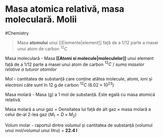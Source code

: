 # Masa atomica relativă, masa moleculară. Molii
#Chemistry 

> Masa **atomului** unui [[Elemente|element]] față de a 1/12 parte a masei unui atom de carbon ${^{12}C}$

Masa moleculară - Masa **[[Atomi si molecule|moleculelor]]** unui element față de a 1/12 parte a masei unui atom de carbon ${^{12}C}$ / *suma maselor relative a tuturor atomilor*

Mol - cantitatea de substanță care conține atâtea molecule, atomi, ioni și electroni câte sunt în 12 g de carbon ${^{12}C}$  (${6.02 \times 10^{23}}$)

Masa molară - Masa (g) a 1 mol de substanță. Este egală cu masa atomică relativă.

Masa molară a unui gaz = Densitatea lui față de alt gaz ${\times}$ masa molară a celui de-al 2-lea gaz (${M_1=D \times M_2}$) 

Volum molar - raportul dintre volumul și cantitatea de substanță (volumul unui mol/volumul unui litru) = **22.4 l** 